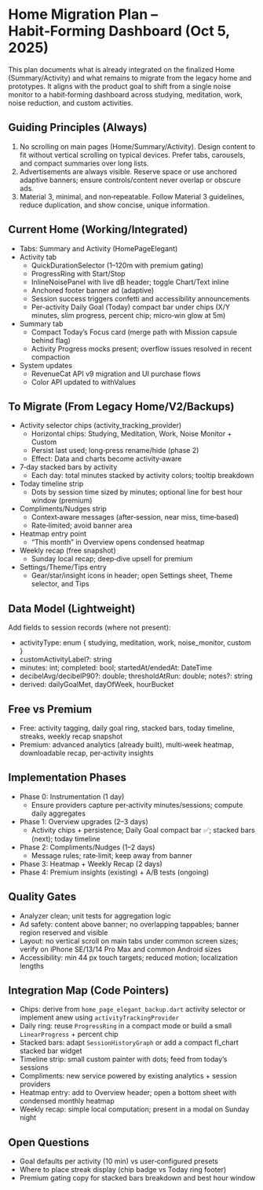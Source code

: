 # Home Migration Plan – Habit‑Forming Dashboard (Oct 5, 2025)

This plan documents what is already integrated on the finalized Home (Summary/Activity) and what remains to migrate from the legacy home and prototypes. It aligns with the product goal to shift from a single noise monitor to a habit‑forming dashboard across studying, meditation, work, noise reduction, and custom activities.

## Guiding Principles (Always)

1) No scrolling on main pages (Home/Summary/Activity). Design content to fit without vertical scrolling on typical devices. Prefer tabs, carousels, and compact summaries over long lists.
2) Advertisements are always visible. Reserve space or use anchored adaptive banners; ensure controls/content never overlap or obscure ads.
3) Material 3, minimal, and non‑repeatable. Follow Material 3 guidelines, reduce duplication, and show concise, unique information.

## Current Home (Working/Integrated)

- Tabs: Summary and Activity (HomePageElegant)
- Activity tab
  - QuickDurationSelector (1–120m with premium gating)
  - ProgressRing with Start/Stop
  - InlineNoisePanel with live dB header; toggle Chart/Text inline
  - Anchored footer banner ad (adaptive)
  - Session success triggers confetti and accessibility announcements
  - Per-activity Daily Goal (Today) compact bar under chips (X/Y minutes, slim progress, percent chip; micro‑win glow at 5m)
- Summary tab
  - Compact Today’s Focus card (merge path with Mission capsule behind flag)
  - Activity Progress mocks present; overflow issues resolved in recent compaction
- System updates
  - RevenueCat API v9 migration and UI purchase flows
  - Color API updated to withValues

## To Migrate (From Legacy Home/V2/Backups)

- Activity selector chips (activity_tracking_provider)
  - Horizontal chips: Studying, Meditation, Work, Noise Monitor + Custom
  - Persist last used; long‑press rename/hide (phase 2)
  - Effect: Data and charts become activity‑aware
- 7‑day stacked bars by activity
  - Each day: total minutes stacked by activity colors; tooltip breakdown
- Today timeline strip
  - Dots by session time sized by minutes; optional line for best hour window (premium)
- Compliments/Nudges strip
  - Context‑aware messages (after‑session, near miss, time‑based)
  - Rate‑limited; avoid banner area
- Heatmap entry point
  - “This month” in Overview opens condensed heatmap
- Weekly recap (free snapshot)
  - Sunday local recap; deep‑dive upsell for premium
- Settings/Theme/Tips entry
  - Gear/star/insight icons in header; open Settings sheet, Theme selector, and Tips

## Data Model (Lightweight)

Add fields to session records (where not present):
- activityType: enum { studying, meditation, work, noise_monitor, custom }
- customActivityLabel?: string
- minutes: int; completed: bool; startedAt/endedAt: DateTime
- decibelAvg/decibelP90?: double; thresholdAtRun: double; notes?: string
- derived: dailyGoalMet, dayOfWeek, hourBucket

## Free vs Premium

- Free: activity tagging, daily goal ring, stacked bars, today timeline, streaks, weekly recap snapshot
- Premium: advanced analytics (already built), multi‑week heatmap, downloadable recap, per‑activity insights

## Implementation Phases

- Phase 0: Instrumentation (1 day)
  - Ensure providers capture per‑activity minutes/sessions; compute daily aggregates
- Phase 1: Overview upgrades (2–3 days)
  - Activity chips + persistence; Daily Goal compact bar ✅; stacked bars (next); today timeline
- Phase 2: Compliments/Nudges (1–2 days)
  - Message rules; rate‑limit; keep away from banner
- Phase 3: Heatmap + Weekly Recap (2 days)
- Phase 4: Premium insights (existing) + A/B tests (ongoing)

## Quality Gates

- Analyzer clean; unit tests for aggregation logic
- Ad safety: content above banner; no overlapping tappables; banner region reserved and visible
- Layout: no vertical scroll on main tabs under common screen sizes; verify on iPhone SE/13/14 Pro Max and common Android sizes
- Accessibility: min 44 px touch targets; reduced motion; localization lengths

## Integration Map (Code Pointers)

- Chips: derive from `home_page_elegant_backup.dart` activity selector or implement anew using `activityTrackingProvider`
- Daily ring: reuse `ProgressRing` in a compact mode or build a small `LinearProgress` + percent chip
- Stacked bars: adapt `SessionHistoryGraph` or add a compact fl_chart stacked bar widget
- Timeline strip: small custom painter with dots; feed from today’s sessions
- Compliments: new service powered by existing analytics + session providers
- Heatmap entry: add to Overview header; open a bottom sheet with condensed monthly heatmap
- Weekly recap: simple local computation; present in a modal on Sunday night

## Open Questions

- Goal defaults per activity (10 min) vs user‑configured presets
- Where to place streak display (chip badge vs Today ring footer)
- Premium gating copy for stacked bars breakdown and best hour window
